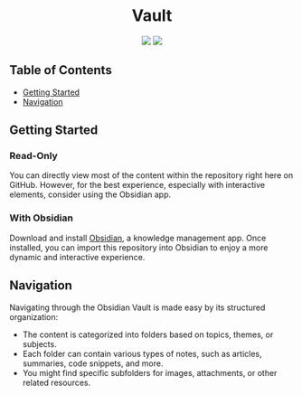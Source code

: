 <h1 align=center>Vault</h1>

<p align=center>
	<img src="https://img.shields.io/badge/VSCode-0078D4?style=for-the-badge&logo=visual%20studio%20code&logoColor=white"/>
	<img src="https://img.shields.io/badge/Obsidian-483699?style=for-the-badge&logo=Obsidian&logoColor=white"/>
</p>

## Table of Contents

- [Getting Started](#getting-started)
- [Navigation](#navigation)

## Getting Started

### Read-Only

You can directly view most of the content within the repository right here on GitHub. However, for the best experience, especially with interactive elements, consider using the Obsidian app.

### With Obsidian

Download and install [Obsidian](https://obsidian.md/), a knowledge management app. Once installed, you can import this repository into Obsidian to enjoy a more dynamic and interactive experience.

## Navigation

Navigating through the Obsidian Vault is made easy by its structured organization:

- The content is categorized into folders based on topics, themes, or subjects.
- Each folder can contain various types of notes, such as articles, summaries, code snippets, and more.
- You might find specific subfolders for images, attachments, or other related resources.